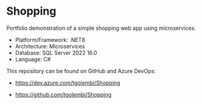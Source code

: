# Shopping

Portfolio demonstration of a simple shopping web app using microservices.

 - Platform/Framework: .NET8
 - Architecture: Microservices
 - Database: SQL Server 2022 16.0
 - Language: C#


This repository can be found on GitHub and Azure DevOps:

 - https://dev.azure.com/tgolembi/Shopping

 - https://github.com/tgolembi/Shopping

